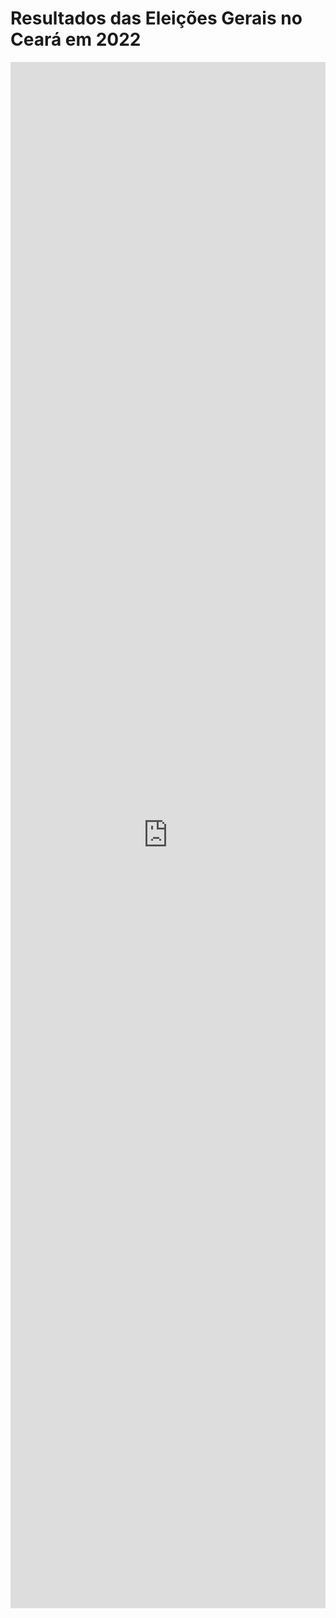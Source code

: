 # Resultados das Eleições Gerais no Ceará em 2022
<iframe width="100%" height="2474" frameborder="0"
  src="https://observablehq.com/embed/80e6ecb0a6dfcd40?cells=viewof+turno%2Cviewof+enun1%2Cviewof+winnerChoropleth%2Cviewof+runnersUpChoropleth%2Cviewof+municipioSelecionado%2Cviewof+municipiosBarras%2Cviewof+enun2%2Cviewof+municipiosScatter"></iframe>
